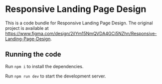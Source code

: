 
  # Responsive Landing Page Design

  This is a code bundle for Responsive Landing Page Design. The original project is available at https://www.figma.com/design/2ilYm15NmQVDA4GCi5NZhn/Responsive-Landing-Page-Design.

  ## Running the code

  Run `npm i` to install the dependencies.

  Run `npm run dev` to start the development server.
  